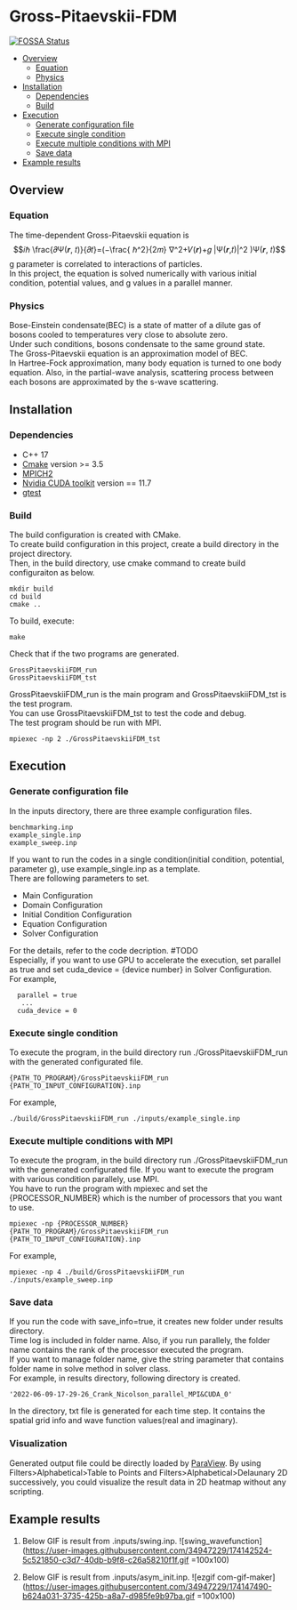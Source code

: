 # Gross-Pitaevskii-FDM
[![FOSSA Status](https://app.fossa.com/api/projects/git%2Bgithub.com%2FPSC-2022-team4%2FGross-Pitaevskii-FDM.svg?type=shield)](https://app.fossa.com/projects/git%2Bgithub.com%2FPSC-2022-team4%2FGross-Pitaevskii-FDM?ref=badge_shield)

- [Overview](#overview)
  - [Equation](#equation)
  - [Physics](#physics)
- [Installation](#installation)
  - [Dependencies](#dependencies) 
  - [Build](#build)
- [Execution](#execution)
  - [Generate configuration file](#generate-configuration-file)
  - [Execute single condition](#execute-single-condition)
  - [Execute multiple conditions with MPI](#execute-multiple-conditions-with-mpi)
  - [Save data](#save-data)
- [Example results](#example-results)

## Overview
### Equation
The time-dependent Gross-Pitaevskii equation is 
$$𝑖ℏ \frac{𝜕Ψ(𝒓, 𝑡)}{𝜕𝑡}=(−\frac{ ℏ^2}{2𝑚} ∇^2+𝑉(𝒓)+𝑔 |Ψ(𝒓,𝑡)|^2 )Ψ(𝒓, 𝑡)$$
g parameter is correlated to interactions of particles.  
In this project, the equation is solved numerically with various initial condition, potential values, and g values in a parallel manner.   


### Physics 
Bose-Einstein condensate(BEC) is a state of matter of a dilute gas of bosons cooled to temperatures very close to absolute zero.   
Under such conditions, bosons condensate to the same ground state.  
The Gross-Pitaevskii equation is an approximation model of BEC.   
In Hartree-Fock approximation, many body equation is turned to one body equation. Also, in the partial-wave analysis, scattering process between each bosons are approximated by the s-wave scattering.  


## Installation 
### Dependencies 
- C++ 17 
- [Cmake](https://cmake.org/) version >= 3.5
- [MPICH2](https://github.com/pmodels/mpich) 
- [Nvidia CUDA toolkit](https://github.com/NVIDIA/cuda-samples) version == 11.7
- [gtest](https://github.com/google/googletest)

### Build 
The build configuration is created with CMake.   
To create build configuration in this project, create a build directory in the project directory.  
Then, in the build directory, use cmake command to create build configuraiton as below. 
```
mkdir build 
cd build 
cmake ..
```

To build, execute:
```
make
```

Check that if the two programs are generated.  
```
GrossPitaevskiiFDM_run  
GrossPitaevskiiFDM_tst   
```

GrossPitaevskiiFDM_run is the main program and GrossPitaevskiiFDM_tst is the test program.   
You can use GrossPitaevskiiFDM_tst to test the code and debug.   
The test program should be run with MPI.
```
mpiexec -np 2 ./GrossPitaevskiiFDM_tst
```
## Execution 
### Generate configuration file 
In the inputs directory, there are three example configuration files.
```
benchmarking.inp
example_single.inp
example_sweep.inp
```
If you want to run the codes in a single condition(initial condition, potential, parameter g), use example_single.inp as a template.   
There are following parameters to set. 
- Main Configuration 
- Domain Configuration 
- Initial Condition Configuration 
- Equation Configuration 
- Solver Configuration 
 
For the details, refer to the code decription. #TODO  
Especially, if you want to use GPU to accelerate the execution, set parallel as true and set cuda_device = {device number} in Solver Configuration.   
For example, 
```
  parallel = true
   ...
  cuda_device = 0 
```

### Execute single condition 
To execute the program, in the build directory run ./GrossPitaevskiiFDM_run with the generated configurated file. 
```
{PATH_TO_PROGRAM}/GrossPitaevskiiFDM_run {PATH_TO_INPUT_CONFIGURATION}.inp
```
For example, 
```
./build/GrossPitaevskiiFDM_run ./inputs/example_single.inp
```

### Execute multiple conditions with MPI

To execute the program, in the build directory run ./GrossPitaevskiiFDM_run with the generated configurated file. 
If you want to execute the program with various condition parallely, use MPI.   
You have to run the program with mpiexec and set the {PROCESSOR_NUMBER} which is the number of processors that you want to use.  

```
mpiexec -np {PROCESSOR_NUMBER} {PATH_TO_PROGRAM}/GrossPitaevskiiFDM_run {PATH_TO_INPUT_CONFIGURATION}.inp
```
For example, 
```
mpiexec -np 4 ./build/GrossPitaevskiiFDM_run ./inputs/example_sweep.inp
```
### Save data
If you run the code with save_info=true, it creates new folder under results directory.       
Time log is included in folder name. Also, if you run parallely, the folder name contains the rank of the processor executed the program.      
If you want to manage folder name, give the string parameter that contains folder name in solve method in solver class.    
For example, in results directory, following directory is created.
```
'2022-06-09-17-29-26_Crank_Nicolson_parallel_MPI&CUDA_0'
```
In the directory, txt file is generated for each time step. It contains the spatial grid info and wave function values(real and imaginary).

### Visualization
Generated output file could be directly loaded by [ParaView](https://www.paraview.org/). By using Filters>Alphabetical>Table to Points and Filters>Alphabetical>Delaunary 2D successively, you could visualize the result data in 2D heatmap without any scripting. 

## Example results
1. Below GIF is result from .inputs/swing.inp.
![swing_wavefunction](https://user-images.githubusercontent.com/34947229/174142524-5c521850-c3d7-40db-b9f8-c26a58210f1f.gif =100x100)


2. Below GIF is result from .inputs/asym_init.inp.
![ezgif com-gif-maker](https://user-images.githubusercontent.com/34947229/174147490-b624a031-3735-425b-a8a7-d985fe9b97ba.gif =100x100)

